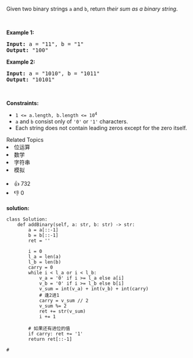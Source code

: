 <p>Given two binary strings <code>a</code> and <code>b</code>, return <em>their sum as a binary string</em>.</p>

<p>&nbsp;</p>
<p><strong>Example 1:</strong></p>
<pre><strong>Input:</strong> a = "11", b = "1"
<strong>Output:</strong> "100"
</pre><p><strong>Example 2:</strong></p>
<pre><strong>Input:</strong> a = "1010", b = "1011"
<strong>Output:</strong> "10101"
</pre>
<p>&nbsp;</p>
<p><strong>Constraints:</strong></p>

<ul>
	<li><code>1 &lt;= a.length, b.length &lt;= 10<sup>4</sup></code></li>
	<li><code>a</code> and <code>b</code> consist&nbsp;only of <code>&#39;0&#39;</code> or <code>&#39;1&#39;</code> characters.</li>
	<li>Each string does not contain leading zeros except for the zero itself.</li>
</ul>
<div><div>Related Topics</div><div><li>位运算</li><li>数学</li><li>字符串</li><li>模拟</li></div></div><br><div><li>👍 732</li><li>👎 0</li></div> 
<br>
<strong> solution: </strong>

```python3
class Solution:
    def addBinary(self, a: str, b: str) -> str:
        a = a[::-1]
        b = b[::-1]
        ret = ''

        i = 0
        l_a = len(a)
        l_b = len(b)
        carry = 0
        while i < l_a or i < l_b:
            v_a = '0' if i >= l_a else a[i]
            v_b = '0' if i >= l_b else b[i]
            v_sum = int(v_a) + int(v_b) + int(carry)
            # 逢2进1
            carry = v_sum // 2
            v_sum %= 2
            ret += str(v_sum)
            i += 1

        # 如果还有进位的值
        if carry: ret += '1'
        return ret[::-1]

# 
```
  